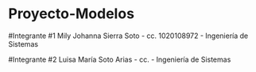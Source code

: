 # Proyecto-Modelos
#Integrante #1 
Mily Johanna Sierra Soto - cc. 1020108972 - Ingeniería de Sistemas

#Integrante #2
Luisa María Soto Arias - cc. - Ingeniería de Sistemas
